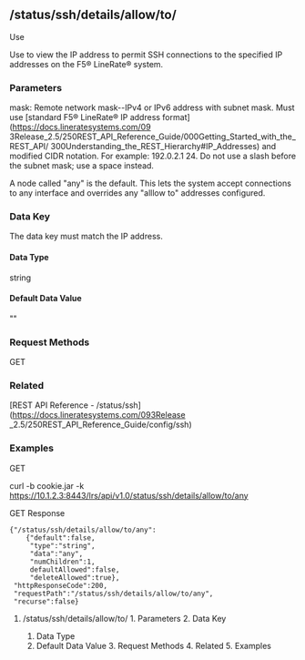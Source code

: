 ## /status/ssh/details/allow/to/<mask>

Use

Use to view the IP address to permit SSH connections to the specified IP
addresses on the F5® LineRate® system.

### Parameters

mask: Remote network mask--IPv4 or IPv6 address with subnet mask. Must use
[standard F5® LineRate® IP address format](https://docs.lineratesystems.com/09
3Release_2.5/250REST_API_Reference_Guide/000Getting_Started_with_the_REST_API/
300Understanding_the_REST_Hierarchy#IP_Addresses) and modified CIDR notation.
For example: 192.0.2.1 24. Do not use a slash before the subnet mask; use a
space instead.

A node called "any" is the default. This lets the system accept connections to
any interface and overrides any "alllow to" addresses configured.

### Data Key

The data key must match the IP address.

#### Data Type

string

#### Default Data Value

""

### Request Methods

GET

### Related

[REST API Reference - /status/ssh](https://docs.lineratesystems.com/093Release
_2.5/250REST_API_Reference_Guide/config/ssh)

### Examples

GET

curl -b cookie.jar -k
https://10.1.2.3:8443/lrs/api/v1.0/status/ssh/details/allow/to/any

GET Response

    
    {"/status/ssh/details/allow/to/any":
        {"default":false,
         "type":"string",
         "data":"any",
         "numChildren":1,
         defaultAllowed":false,
         "deleteAllowed":true},
     "httpResponseCode":200,
     "requestPath":"/status/ssh/details/allow/to/any",
     "recurse":false}

  1. /status/ssh/details/allow/to/<mask>
    1. Parameters
    2. Data Key
      1. Data Type
      2. Default Data Value
    3. Request Methods
    4. Related
    5. Examples

